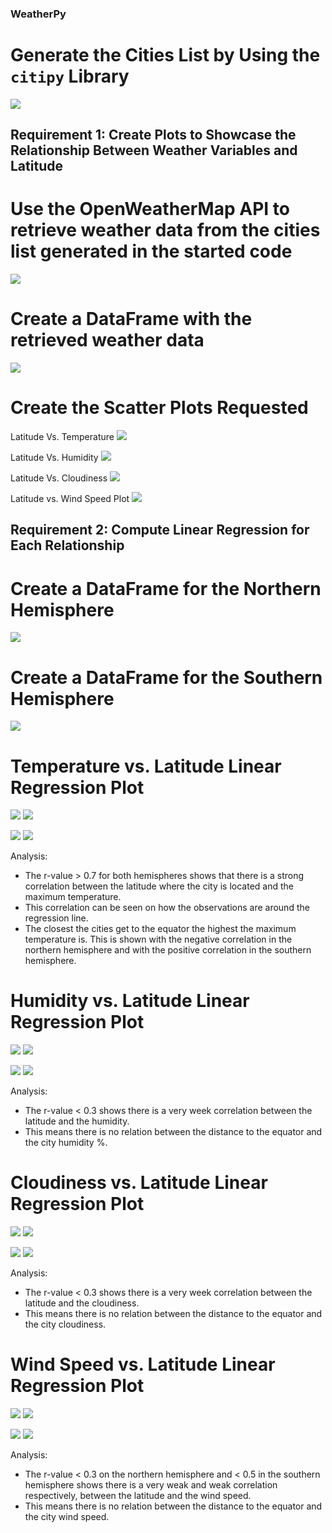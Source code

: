 ### WeatherPy

# Generate the Cities List by Using the `citipy` Library
![](WeatherPy/output_data/1.png)

## Requirement 1: Create Plots to Showcase the Relationship Between Weather Variables and Latitude

# Use the OpenWeatherMap API to retrieve weather data from the cities list generated in the started code
![](WeatherPy/output_data/2.png)

# Create a DataFrame with the retrieved weather data
![](WeatherPy/output_data/3.png)

# Create the Scatter Plots Requested

Latitude Vs. Temperature
![](WeatherPy/output_data/Fig1.png)

Latitude Vs. Humidity
![](WeatherPy/output_data/Fig2.png)

Latitude Vs. Cloudiness
![](WeatherPy/output_data/Fig3.png)

Latitude vs. Wind Speed Plot
![](WeatherPy/output_data/Fig4.png)

## Requirement 2: Compute Linear Regression for Each Relationship

# Create a DataFrame for the Northern Hemisphere
![](WeatherPy/output_data/4.png)

# Create a DataFrame for the Southern Hemisphere
![](WeatherPy/output_data/5.png)

# Temperature vs. Latitude Linear Regression Plot
![](WeatherPy/output_data/6.png)
![](WeatherPy/output_data/Fig5.png)

![](WeatherPy/output_data/7.png)
![](WeatherPy/output_data/Fig6.png)

Analysis:
- The r-value > 0.7 for both hemispheres shows that there is a strong correlation between the latitude where the city is located and the maximum temperature.
- This correlation can be seen on how the observations are around the regression line.
- The closest the cities get to the equator the highest the maximum temperature is. This is shown with the negative correlation in the northern hemisphere and with the positive correlation in the southern hemisphere.

# Humidity vs. Latitude Linear Regression Plot
![](WeatherPy/output_data/8.png)
![](WeatherPy/output_data/Fig7.png)

![](WeatherPy/output_data/9.png)
![](WeatherPy/output_data/Fig8.png)

Analysis:
- The r-value < 0.3 shows there is a very week correlation between the latitude and the humidity.
- This means there is no relation between the distance to the equator and the city humidity %.

# Cloudiness vs. Latitude Linear Regression Plot
![](WeatherPy/output_data/10.png)
![](WeatherPy/output_data/Fig9.png)

![](WeatherPy/output_data/11.png)
![](WeatherPy/output_data/Fig10.png)

Analysis:
- The r-value < 0.3 shows there is a very week correlation between the latitude and the cloudiness.
- This means there is no relation between the distance to the equator and the city cloudiness.

# Wind Speed vs. Latitude Linear Regression Plot
![](WeatherPy/output_data/12.png)
![](WeatherPy/output_data/Fig11.png)

![](WeatherPy/output_data/13.png)
![](WeatherPy/output_data/Fig12.png)

Analysis:
- The r-value < 0.3 on the northern hemisphere and < 0.5 in the southern hemisphere shows there is a very weak and weak correlation respectively, between the latitude and the wind speed.
- This means there is no relation between the distance to the equator and the city wind speed.